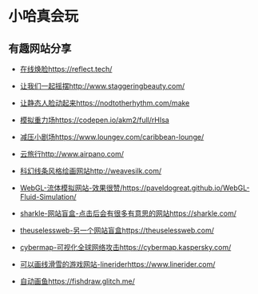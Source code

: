# 小哈真会玩

## 有趣网站分享

* [在线焕脸](https://reflect.tech/)https://reflect.tech/

* [让我们一起摇摆](http://www.staggeringbeauty.com/)http://www.staggeringbeauty.com/

* [让静态人脸动起来](https://nodtotherhythm.com/make)https://nodtotherhythm.com/make

* [模拟重力场](https://codepen.io/akm2/full/rHIsa)https://codepen.io/akm2/full/rHIsa

* [减压小剧场](https://www.loungev.com/caribbean-lounge/)https://www.loungev.com/caribbean-lounge/

* [云旅行](http://www.airpano.com/)http://www.airpano.com/

* [科幻线条风格绘画网站](http://weavesilk.com/)http://weavesilk.com/

* [WebGL-流体模拟网站-效果很赞/](https://paveldogreat.github.io/WebGL-Fluid-Simulation/)https://paveldogreat.github.io/WebGL-Fluid-Simulation/

* [sharkle-网站盲盒-点击后会有很多有意思的网站](https://sharkle.com/)https://sharkle.com/

* [theuselessweb-另一个网站盲盒](https://theuselessweb.com/)https://theuselessweb.com/

* [cybermap-可视化全球网络攻击](https://cybermap.kaspersky.com/)https://cybermap.kaspersky.com/

* [可以画线滑雪的游戏网站-linerider](https://www.linerider.com/)https://www.linerider.com/

* [自动画鱼](https://fishdraw.glitch.me/)https://fishdraw.glitch.me/